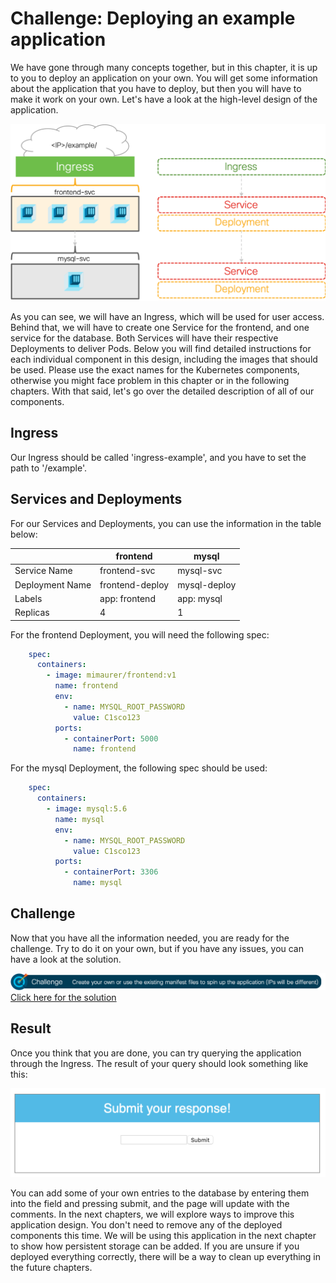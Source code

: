 # Challenge: Deploying an example application
We have gone through many concepts together, but in this chapter, it is up to you to deploy an application on your own. You will get some information about the application that you have to deploy, but then you will have to make it work on your own. Let's have a look at the high-level design of the application.

![Application Design](img/app_design.png?raw=true "Application Design")

As you can see, we will have an Ingress, which will be used for user access. Behind that, we will have to create one Service for the frontend, and one service for the database. Both Services will have their respective Deployments to deliver Pods. Below you will find detailed instructions for each individual component in this design, including the images that should be used. Please use the exact names for the Kubernetes components, otherwise you might face problem in this chapter or in the following chapters. With that said, let's go over the detailed description of all of our components.

## Ingress
Our Ingress should be called 'ingress-example', and you have to set the path to '/example'.

## Services and Deployments
For our Services and Deployments, you can use the information in the table below:

|  | frontend | mysql |
|-----------------|-----------------|--------------|
| Service Name | frontend-svc | mysql-svc |
| Deployment Name | frontend-deploy | mysql-deploy |
| Labels | app: frontend | app: mysql |
| Replicas | 4 | 1 |

For the frontend Deployment, you will need the following spec:

```yaml
    spec:
      containers:
        - image: mimaurer/frontend:v1
          name: frontend
          env:
            - name: MYSQL_ROOT_PASSWORD
              value: C1sco123
          ports:
            - containerPort: 5000
              name: frontend
```

For the mysql Deployment, the following spec should be used:

```yaml
    spec:
      containers:
        - image: mysql:5.6
          name: mysql
          env:
            - name: MYSQL_ROOT_PASSWORD
              value: C1sco123
          ports:
            - containerPort: 3306
              name: mysql
```

## Challenge

Now that you have all the information needed, you are ready for the challenge. Try to do it on your own, but if you have any issues, you can have a look at the solution.

![Challenge](img/challenge.png?raw=true "Challenge")
[Click here for the solution](./solutions/ "Click here for the solution")

## Result

Once you think that you are done, you can try querying the application through the Ingress. The result of your query should look something like this:

![Challenge Result](img/result.png?raw=true "Challenge Result")

You can add some of your own entries to the database by entering them into the field and pressing submit, and the page will update with the comments. In the next chapters, we will explore ways to improve this application design. You don't need to remove any of the deployed components this time. We will be using this application in the next chapter to show how persistent storage can be added. If you are unsure if you deployed everything correctly, there will be a way to clean up everything in the future chapters.
